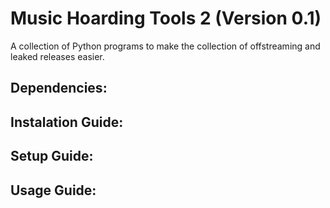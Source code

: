 # Music Hoarding Tools 2 (Version 0.1)

A collection of Python programs to make the collection of offstreaming and leaked releases easier.

## Dependencies:

## Instalation Guide:

## Setup Guide:

## Usage Guide:



